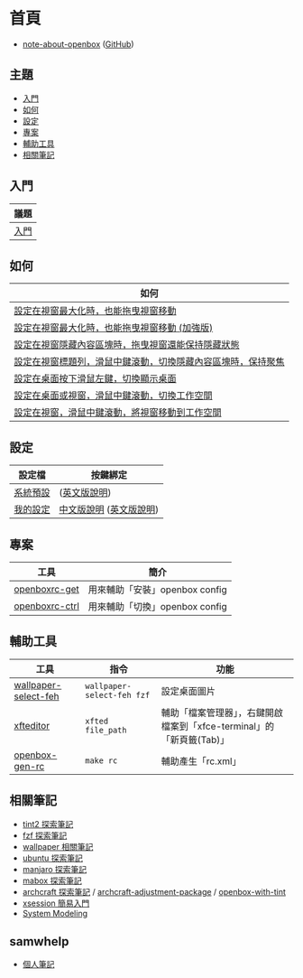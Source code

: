 
# 首頁

* [note-about-openbox](https://samwhelp.github.io/note-about-openbox/) ([GitHub](https://github.com/samwhelp/note-about-openbox))


## 主題

* [入門](#入門)
* [如何](#如何)
* [設定](#設定)
* [專案](#專案)
* [輔助工具](#輔助工具)
* [相關筆記](#相關筆記)


## 入門

| 議題 |
| --- |
| [入門](https://samwhelp.github.io/note-about-openbox/read/start.html) |


## 如何

| 如何 |
| --- |
| [設定在視窗最大化時，也能拖曳視窗移動](https://samwhelp.github.io/note-about-openbox/read/howto/mousebind-adjustment/drag_window_to_move_when_window_maximized.html) |
| [設定在視窗最大化時，也能拖曳視窗移動 (加強版)](https://samwhelp.github.io/note-about-openbox/read/howto/mousebind-adjustment/drag_window_to_move_when_window_maximized_enhance.html) |
| [設定在視窗隱藏內容區塊時，拖曳視窗還能保持隱藏狀態](https://samwhelp.github.io/note-about-openbox/read/howto/mousebind-adjustment/drag_window_to_move_keep_shaded_when_window_shaded.html) |
| [設定在視窗標題列，滑鼠中鍵滾動，切換隱藏內容區塊時，保持聚焦](https://samwhelp.github.io/note-about-openbox/read/howto/mousebind-adjustment/mouse_middle_scroll_on_titlebar_keep_focus_when_window_shading.html) |
| [設定在桌面按下滑鼠左鍵，切換顯示桌面](https://samwhelp.github.io/note-about-openbox/read/howto/mousebind-adjustment/mouse_left_click_on_desktop_to_toggle_show_desktop.html) |
| [設定在桌面或視窗，滑鼠中鍵滾動，切換工作空間](https://samwhelp.github.io/note-about-openbox/read/howto/mousebind-adjustment/mouse_middle_scroll_on_desktop_or_frame_to_switch_workspace.html) |
| [設定在視窗，滑鼠中鍵滾動，將視窗移動到工作空間](https://samwhelp.github.io/note-about-openbox/read/howto/mousebind-adjustment/mouse_middle_scroll_on_frame_let_window_move_to_workspace.html) |


## 設定

| 設定檔 | 按鍵綁定 |
| --- | --- |
| [系統預設](https://github.com/samwhelp/note-about-openbox/tree/gh-pages/_demo/config/openbox-config/default) | ([英文版說明](http://openbox.org/wiki/Help:DefaultConfiguration)) |
| [我的設定](https://github.com/samwhelp/note-about-openbox/tree/gh-pages/_demo/config/openbox-config/main) | [中文版說明](https://samwhelp.github.io/note-about-openbox/read/config/main/keybind.html) ([英文版說明](https://github.com/samwhelp/note-about-openbox/blob/gh-pages/_demo/config/openbox-config/main/share/doc/spec-keybind.md)) |


## 專案

| 工具 | 簡介 |
| --- | --- |
| [openboxrc-get](https://samwhelp.github.io/note-about-openbox/read/project/openboxrc-profile/openboxrc-get.html) | 用來輔助「安裝」openbox config |
| [openboxrc-ctrl](https://samwhelp.github.io/note-about-openbox/read/project/openboxrc-profile/openboxrc-ctrl.html) | 用來輔助「切換」openbox config |


## 輔助工具

| 工具 | 指令 | 功能 |
| --- | --- | --- |
| [wallpaper-select-feh](https://samwhelp.github.io/note-about-fzf/read/project/wallpaper-select/wallpaper-select-feh) | `wallpaper-select-feh fzf` | 設定桌面圖片 |
| [xfteditor](https://samwhelp.github.io/tool-xfteditor/read/project/xfteditor/) | `xfted file_path` | 輔助「檔案管理器」，右鍵開啟檔案到「xfce-terminal」的「新頁籤(Tab)」 |
| [openbox-gen-rc](https://github.com/samwhelp/note-about-openbox/tree/gh-pages/_demo/config/openbox-config/main/share/gen/openbox-gen-rc) | `make rc` | 輔助產生「rc.xml」 |


## 相關筆記

* [tint2 探索筆記](https://samwhelp.github.io/note-about-tint2/)
* [fzf 探索筆記](https://github.com/samwhelp/note-about-fzf)
* [wallpaper 相關筆記](https://github.com/samwhelp/note-about-wallpaper)
* [ubuntu 探索筆記](https://samwhelp.github.io/note-about-ubuntu/)
* [manjaro 探索筆記](https://samwhelp.github.io/note-about-manjaro/)
* [mabox 探索筆記](https://samwhelp.github.io/note-about-mabox/)
* [archcraft 探索筆記](https://samwhelp.github.io/note-about-archcraft/) / [archcraft-adjustment-package](https://github.com/samwhelp/archcraft-adjustment-package/) / [openbox-with-tint](https://github.com/samwhelp/archcraft-adjustment-package/tree/main/core/wm/openbox/archcraft-modeling-openbox-with-tint/asset/etc/skel/.local/share/openboxrc-profile/openbox-with-tint)
* [xsession 簡易入門](https://samwhelp.github.io/note-about-xsession/)
* [System Modeling](https://samwhelp.github.io/system-modeling/)

## samwhelp

* [個人筆記](https://samwhelp.github.io/book/)
